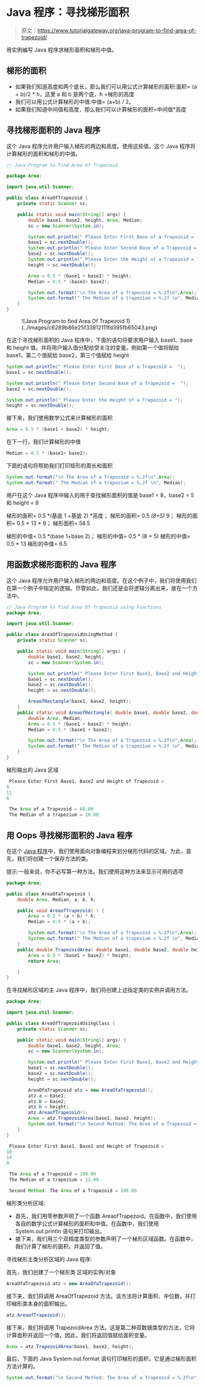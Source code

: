 # Java 程序：寻找梯形面积

> 原文：<https://www.tutorialgateway.org/java-program-to-find-area-of-trapezoid/>

用实例编写 Java 程序求梯形面积和梯形中值。

## 梯形的面积

*   如果我们知道高度和两个底长，那么我们可以用公式计算梯形的面积:面积= (a + b)/2 * h，这里 a 和 b 是两个底，h =梯形的高度
*   我们可以用公式计算梯形的中值:中值= (a+b) / 2。
*   如果我们知道中间值和高度，那么我们可以计算梯形的面积=中间值*高度

## 寻找梯形面积的 Java 程序

这个 Java 程序允许用户输入梯形的两边和高度。使用这些值，这个 Java 程序将计算梯形的面积和梯形的中值。

```java
// Java Program to find Area Of Trapezoid

package Area;

import java.util.Scanner;

public class AreaOfTrapezoid {
	private static Scanner sc;

	public static void main(String[] args) {
		double base1, base2, height, Area, Median; 
		sc = new Scanner(System.in);

		System.out.println(" Please Enter First Base of a Trapezoid =  ");
		base1 = sc.nextDouble();
		System.out.println(" Please Enter Second Base of a Trapezoid =  ");
		base2 = sc.nextDouble();
		System.out.println(" Please Enter the Height of a Trapezoid = ");
		height = sc.nextDouble();

		Area = 0.5 * (base1 + base2) * height;
		Median = 0.5 * (base1+ base2);

		System.out.format("\n The Area of a Trapezoid = %.2f\n",Area);
		System.out.format(" The Median of a trapezium = %.2f \n", Median);
	}
}
```

<figure class="wp-block-image">![Java Program to find Area Of Trapezoid 1](../Images/c6289b86e25f33812111fd395fb65043.png)</figure>

在这个寻找梯形面积的 Java 程序中，下面的语句将要求用户输入 base1、base 和 height 值。并将用户输入值分配给受关注的变量。例如第一个值将赋给 base1，第二个值赋给 base2，第三个值赋给 height

```java
System.out.println(" Please Enter First Base of a Trapezoid =  ");
base1 = sc.nextDouble();

System.out.println(" Please Enter Second Base of a Trapezoid =  ");
base2 = sc.nextDouble();

System.out.println(" Please Enter the Height of a Trapezoid = ");
height = sc.nextDouble();
```

接下来，我们使用数学公式来计算梯形的面积

```java
Area = 0.5 * (base1 + base2) * height;
```

在下一行，我们计算梯形的中值

```java
Median = 0.5 * (base1+ base2);
```

下面的语句将帮助我们打印矩形的周长和面积

```java
System.out.format("\n The Area of a Trapezoid = %.2f\n",Area);
System.out.format(" The Median of a trapezium = %.2f \n", Median);
```

用户在这个 Java 程序中输入的用于查找梯形面积的值是 base1 = 8，base2 = 5 和 height = 9

梯形的面积= 0.5 *(基底 1 +基底 2) *高度；
梯形的面积= 0.5 *(8+5)* 9；
梯形的面积= 0.5 * 13 * 9；
梯形面积= 58.5

梯形的中值= 0.5 *(base 1+base 2)；
梯形的中值= 0.5 * (8 + 5)
梯形的中值= 0.5 * 13
梯形的中值= 6.5

## 用函数求梯形面积的 Java 程序

这个 Java 程序允许用户输入梯形的两边和高度。在这个例子中，我们将使用我们在第一个例子中指定的逻辑。尽管如此，我们还是会将逻辑分离出来，放在一个方法中。

```java
// Java Program to find Area Of Trapezoid using Functions
package Area;

import java.util.Scanner;

public class AreaOfTrapezoidUsingMethod {
	private static Scanner sc;

	public static void main(String[] args) {
		double base1, base2, height;
		sc = new Scanner(System.in);

		System.out.println(" Please Enter First Base1, Base2 and Height of Trapezoid =  ");
		base1 = sc.nextDouble();
		base2 = sc.nextDouble();
		height = sc.nextDouble();

		AreaofRectangle(base1, base2, height);
	}
	public static void AreaofRectangle( double base1, double base2, double height ) {
		double Area, Median; 
		Area = 0.5 * (base1 + base2) * height;
		Median = 0.5 * (base1 + base2);

		System.out.format("\n The Area of a Trapezoid = %.2f\n",Area);
		System.out.format(" The Median of a trapezium = %.2f \n", Median);
	}
}

```

梯形输出的 Java 区域

```java
 Please Enter First Base1, Base2 and Height of Trapezoid =  
9
11
6

 The Area of a Trapezoid = 60.00
 The Median of a trapezium = 10.00 
```

## 用 Oops 寻找梯形面积的 Java 程序

在这个 [Java 程序](https://www.tutorialgateway.org/learn-java-programs/)中，我们使用面向对象编程来划分梯形代码的区域。为此，首先，我们将创建一个保存方法的类。

提示:一般来说，你不必写第一种方法。我们使用这种方法来显示可用的选项

```java
package Area;

public class AreaOfaTrapezoid {
	double Area, Median, a, b, h; 

	public void AreaofTrapezoid( ) {
		Area = 0.5 * (a + b) * h;
		Median = 0.5 * (a + b);

		System.out.format("\n The Area of a Trapezoid = %.2f\n",Area);
		System.out.format(" The Median of a trapezium = %.2f \n", Median);
	}
	public double TrapezoidArea( double base1, double base2, double height ) {
		Area = 0.5 * (base1 + base2) * height;
		return Area;

	}
}
```

在寻找梯形区域的主 Java 程序中，我们将创建上述指定类的实例并调用方法。

```java
package Area;

import java.util.Scanner;

public class AreaOfTrapezoidUsingClass {
	private static Scanner sc;

	public static void main(String[] args) {
		double base1, base2, height, Area;
		sc = new Scanner(System.in);

		System.out.println(" Please Enter First Base1, Base2 and Height of Trapezoid =  ");
		base1 = sc.nextDouble();
		base2 = sc.nextDouble();
		height = sc.nextDouble();

		AreaOfaTrapezoid atz = new AreaOfaTrapezoid();
		atz.a = base1;
		atz.b = base2;
		atz.h = height;
		atz.AreaofTrapezoid();
		Area = atz.TrapezoidArea(base1, base2, height);
		System.out.format("\n Second Method: The Area of a Trapezoid = %.2f\n", Area);
	}
}
```

```java
 Please Enter First Base1, Base2 and Height of Trapezoid =  
10
14
9

 The Area of a Trapezoid = 108.00
 The Median of a trapezium = 12.00 

 Second Method: The Area of a Trapezoid = 108.00
```

梯形类分析区域:

*   首先，我们用零参数声明了一个函数 AreaofTrapezoid。在函数中，我们使用各自的数学公式计算梯形的面积和中值。在函数中，我们使用 System.out.println 语句来打印输出。
*   接下来，我们用三个双精度类型的参数声明了一个梯形区域函数。在函数中，我们计算了梯形的面积，并返回了值。

寻找梯形主类分析区域的 Java 程序:

首先，我们创建了一个梯形类 区域的实例/对象

```java
AreaOfaTrapezoid atz = new AreaOfaTrapezoid();
```

接下来，我们将调用 AreaOfTrapezoid 方法。该方法将计算面积、中位数，并打印梯形类本身的面积输出。

```java
atz.AreaofTrapezoid();
```

接下来，我们将调用 TrapezoidArea 方法。这是第二种双数据类型的方法，它将计算面积并返回一个值。因此，我们将返回值赋给面积变量。

```java
Area = atz.TrapezoidArea(base1, base2, height);
```

最后，下面的 Java System.out.format 语句打印梯形的面积，它是通过梯形面积方法计算的。

```java
System.out.format("\n Second Method: The Area of a Trapezoid = %.2f\n", Area);
```